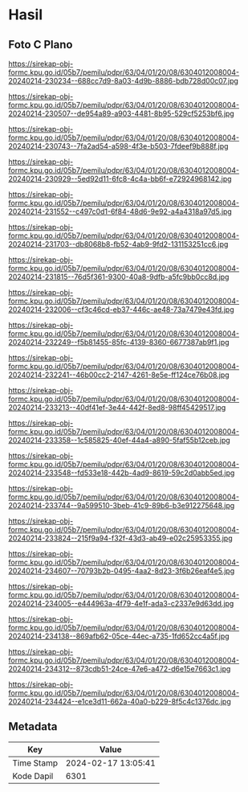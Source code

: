 # Hasil

## Foto C Plano

https://sirekap-obj-formc.kpu.go.id/05b7/pemilu/pdpr/63/04/01/20/08/6304012008004-20240214-230234--688cc7d9-8a03-4d9b-8886-bdb728d00c07.jpg

https://sirekap-obj-formc.kpu.go.id/05b7/pemilu/pdpr/63/04/01/20/08/6304012008004-20240214-230507--de954a89-a903-4481-8b95-529cf5253bf6.jpg

https://sirekap-obj-formc.kpu.go.id/05b7/pemilu/pdpr/63/04/01/20/08/6304012008004-20240214-230743--7fa2ad54-a598-4f3e-b503-7fdeef9b888f.jpg

https://sirekap-obj-formc.kpu.go.id/05b7/pemilu/pdpr/63/04/01/20/08/6304012008004-20240214-230929--5ed92d11-6fc8-4c4a-bb6f-e72924968142.jpg

https://sirekap-obj-formc.kpu.go.id/05b7/pemilu/pdpr/63/04/01/20/08/6304012008004-20240214-231552--c497c0d1-6f84-48d6-9e92-a4a4318a97d5.jpg

https://sirekap-obj-formc.kpu.go.id/05b7/pemilu/pdpr/63/04/01/20/08/6304012008004-20240214-231703--db8068b8-fb52-4ab9-9fd2-131153251cc6.jpg

https://sirekap-obj-formc.kpu.go.id/05b7/pemilu/pdpr/63/04/01/20/08/6304012008004-20240214-231815--76d5f361-9300-40a8-9dfb-a5fc9bb0cc8d.jpg

https://sirekap-obj-formc.kpu.go.id/05b7/pemilu/pdpr/63/04/01/20/08/6304012008004-20240214-232006--cf3c46cd-eb37-446c-ae48-73a7479e43fd.jpg

https://sirekap-obj-formc.kpu.go.id/05b7/pemilu/pdpr/63/04/01/20/08/6304012008004-20240214-232249--f5b81455-85fc-4139-8360-6677387ab9f1.jpg

https://sirekap-obj-formc.kpu.go.id/05b7/pemilu/pdpr/63/04/01/20/08/6304012008004-20240214-232241--46b00cc2-2147-4261-8e5e-ff124ce76b08.jpg

https://sirekap-obj-formc.kpu.go.id/05b7/pemilu/pdpr/63/04/01/20/08/6304012008004-20240214-233213--40df41ef-3e44-442f-8ed8-98ff45429517.jpg

https://sirekap-obj-formc.kpu.go.id/05b7/pemilu/pdpr/63/04/01/20/08/6304012008004-20240214-233358--1c585825-40ef-44a4-a890-5faf55b12ceb.jpg

https://sirekap-obj-formc.kpu.go.id/05b7/pemilu/pdpr/63/04/01/20/08/6304012008004-20240214-233548--fd533e18-442b-4ad9-8619-59c2d0abb5ed.jpg

https://sirekap-obj-formc.kpu.go.id/05b7/pemilu/pdpr/63/04/01/20/08/6304012008004-20240214-233744--9a599510-3beb-41c9-89b6-b3e912275648.jpg

https://sirekap-obj-formc.kpu.go.id/05b7/pemilu/pdpr/63/04/01/20/08/6304012008004-20240214-233824--215f9a94-f32f-43d3-ab49-e02c25953355.jpg

https://sirekap-obj-formc.kpu.go.id/05b7/pemilu/pdpr/63/04/01/20/08/6304012008004-20240214-234607--70793b2b-0495-4aa2-8d23-3f6b26eaf4e5.jpg

https://sirekap-obj-formc.kpu.go.id/05b7/pemilu/pdpr/63/04/01/20/08/6304012008004-20240214-234005--e444963a-4f79-4e1f-ada3-c2337e9d63dd.jpg

https://sirekap-obj-formc.kpu.go.id/05b7/pemilu/pdpr/63/04/01/20/08/6304012008004-20240214-234138--869afb62-05ce-44ec-a735-1fd652cc4a5f.jpg

https://sirekap-obj-formc.kpu.go.id/05b7/pemilu/pdpr/63/04/01/20/08/6304012008004-20240214-234312--873cdb51-24ce-47e6-a472-d6e15e7663c1.jpg

https://sirekap-obj-formc.kpu.go.id/05b7/pemilu/pdpr/63/04/01/20/08/6304012008004-20240214-234424--e1ce3d11-662a-40a0-b229-8f5c4c1376dc.jpg


## Metadata

| Key        | Value               |
| ---------- | ------------------- |
| Time Stamp | 2024-02-17 13:05:41 |
| Kode Dapil | 6301                |




